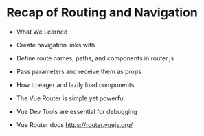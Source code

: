 # Recap of Routing and Navigation

- What We Learned
- Create navigation links with <router-link>
- Define route names, paths, and components in router.js
- Pass parameters and receive them as props
- How to eager and lazily load components

- The Vue Router is simple yet powerful
- Vue Dev Tools are essential for debugging
- Vue Router docs https://router.vuejs.org/